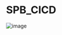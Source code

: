 # SPB_CICD

![image](https://user-images.githubusercontent.com/72852725/228600104-50a75e94-ae81-4ea9-83ec-923295ab1b39.png)
